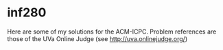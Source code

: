 inf280
======
Here are some of my solutions for the ACM-ICPC.
Problem references are those of the UVa Online Judge (see http://uva.onlinejudge.org/)
